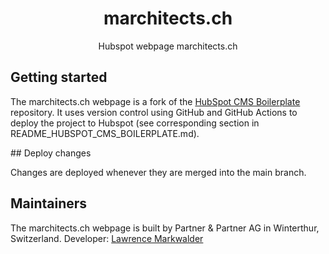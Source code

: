 <h1 align="center">marchitects.ch</h1>

<p align="center">
    Hubspot webpage marchitects.ch
</p>

## Getting started

The marchitects.ch webpage is a fork of the [HubSpot CMS Boilerplate](https://designers.hubspot.com/docs/building-blocks/themes/hubspot-cms-boilerplate) repository. 
It uses version control using GitHub and GitHub Actions to deploy the project to Hubspot (see corresponding section in README_HUBSPOT_CMS_BOILERPLATE.md).

## Deploy changes

Changes are deployed whenever they are merged into the main branch.

## Maintainers

The marchitects.ch webpage is built by Partner & Partner AG in Winterthur, Switzerland. 
Developer: [Lawrence Markwalder](mailto:markwalder@partner-partner.ch)
